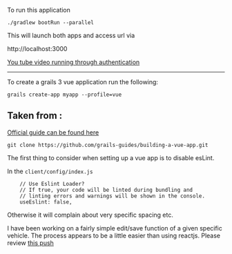 

To run this application
```
./gradlew bootRun --parallel
``` 


This will launch both apps and access url via 

http://localhost:3000


[You tube video running through authentication](https://www.youtube.com/watch?v=Z0qr6XIG4Kc)


-----


To create a grails 3  vue application run the following:  

```
grails create-app myapp --profile=vue

```




Taken from :
----
[Official guide can be found here ](http://guides.grails.org/building-a-vue-app/guide/index.html)  
```
git clone https://github.com/grails-guides/building-a-vue-app.git
```


The first thing to consider when setting up a vue app is to disable esLint.

In the `client/config/index.js` 

```
    // Use Eslint Loader?
    // If true, your code will be linted during bundling and
    // linting errors and warnings will be shown in the console.
    useEslint: false,
```

Otherwise it will complain about very specific spacing etc.

I have been working on a fairly simple edit/save function of a given specific vehicle. The process appears to be a little easier than using reactjs. Please review [this push](https://github.com/vahidhedayati/experiments/commit/5fefca620e7766012cb6d8a8e07bd348490bb673)



